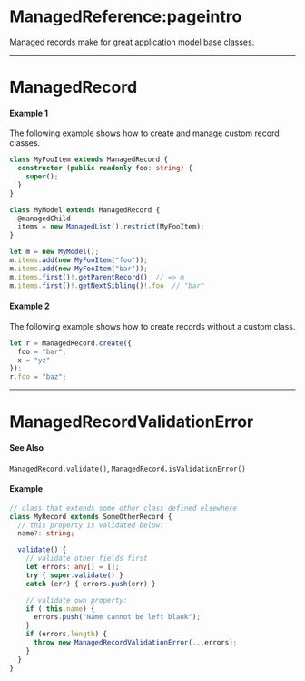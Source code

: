 # ManagedReference:pageintro
Managed records make for great application model base classes.

---
# ManagedRecord
#### Example 1
The following example shows how to create and manage custom record classes.

```typescript
class MyFooItem extends ManagedRecord {
  constructor (public readonly foo: string) {
    super();
  }
}

class MyModel extends ManagedRecord {
  @managedChild
  items = new ManagedList().restrict(MyFooItem);
}

let m = new MyModel();
m.items.add(new MyFooItem("foo"));
m.items.add(new MyFooItem("bar"));
m.items.first()!.getParentRecord()  // => m
m.items.first()!.getNextSibling()!.foo  // "bar"
```

#### Example 2
The following example shows how to create records without a custom class.

```typescript
let r = ManagedRecord.create({
  foo = "bar",
  x = "yz"
});
r.foo = "baz";
```

---
# ManagedRecordValidationError
#### See Also
`ManagedRecord.validate()`, `ManagedRecord.isValidationError()`

#### Example
```typescript
// class that extends some other class defined elsewhere
class MyRecord extends SomeOtherRecord {
  // this property is validated below:
  name?: string;

  validate() {
    // validate other fields first
    let errors: any[] = [];
    try { super.validate() }
    catch (err) { errors.push(err) }

    // validate own property:
    if (!this.name) {
      errors.push("Name cannot be left blank");
    }
    if (errors.length) {
      throw new ManagedRecordValidationError(...errors);
    }
  }
}
```
